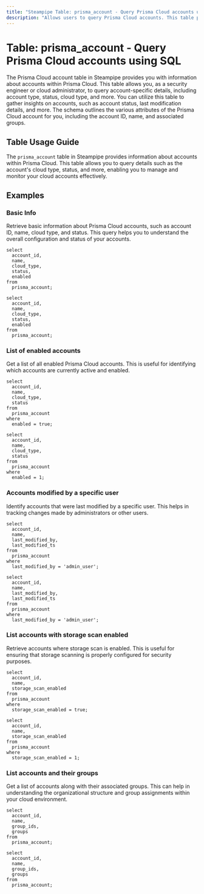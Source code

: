 ```yaml
---
title: "Steampipe Table: prisma_account - Query Prisma Cloud accounts using SQL"
description: "Allows users to query Prisma Cloud accounts. This table provides information about each account, including the cloud type, account status, and more. It can be used to monitor account details, status, and modifications."
---
```


# Table: prisma_account - Query Prisma Cloud accounts using SQL

The Prisma Cloud account table in Steampipe provides you with information about accounts within Prisma Cloud. This table allows you, as a security engineer or cloud administrator, to query account-specific details, including account type, status, cloud type, and more. You can utilize this table to gather insights on accounts, such as account status, last modification details, and more. The schema outlines the various attributes of the Prisma Cloud account for you, including the account ID, name, and associated groups.

## Table Usage Guide

The `prisma_account` table in Steampipe provides information about accounts within Prisma Cloud. This table allows you to query details such as the account's cloud type, status, and more, enabling you to manage and monitor your cloud accounts effectively.

## Examples

### Basic Info
Retrieve basic information about Prisma Cloud accounts, such as account ID, name, cloud type, and status. This query helps you to understand the overall configuration and status of your accounts.

```sql+postgres
select
  account_id,
  name,
  cloud_type,
  status,
  enabled
from
  prisma_account;
```

```sql+sqlite
select
  account_id,
  name,
  cloud_type,
  status,
  enabled
from
  prisma_account;
```

### List of enabled accounts
Get a list of all enabled Prisma Cloud accounts. This is useful for identifying which accounts are currently active and enabled.

```sql+postgres
select
  account_id,
  name,
  cloud_type,
  status
from
  prisma_account
where
  enabled = true;
```

```sql+sqlite
select
  account_id,
  name,
  cloud_type,
  status
from
  prisma_account
where
  enabled = 1;
```

### Accounts modified by a specific user
Identify accounts that were last modified by a specific user. This helps in tracking changes made by administrators or other users.

```sql+postgres
select
  account_id,
  name,
  last_modified_by,
  last_modified_ts
from
  prisma_account
where
  last_modified_by = 'admin_user';
```

```sql+sqlite
select
  account_id,
  name,
  last_modified_by,
  last_modified_ts
from
  prisma_account
where
  last_modified_by = 'admin_user';
```

### List accounts with storage scan enabled
Retrieve accounts where storage scan is enabled. This is useful for ensuring that storage scanning is properly configured for security purposes.

```sql+postgres
select
  account_id,
  name,
  storage_scan_enabled
from
  prisma_account
where
  storage_scan_enabled = true;
```

```sql+sqlite
select
  account_id,
  name,
  storage_scan_enabled
from
  prisma_account
where
  storage_scan_enabled = 1;
```

### List accounts and their groups
Get a list of accounts along with their associated groups. This can help in understanding the organizational structure and group assignments within your cloud environment.

```sql+postgres
select
  account_id,
  name,
  group_ids,
  groups
from
  prisma_account;
```

```sql+sqlite
select
  account_id,
  name,
  group_ids,
  groups
from
  prisma_account;
```
